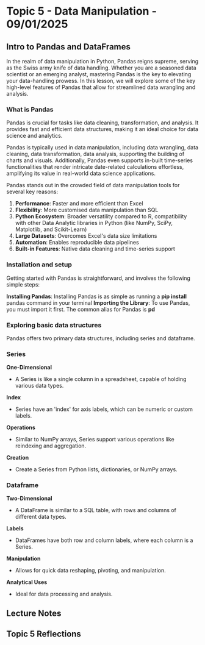 # Topic 5 - Data Manipulation - 09/01/2025

## Intro to Pandas and DataFrames

In the realm of data manipulation in Python, Pandas reigns supreme, serving as the Swiss army knife of data handling. Whether you are a seasoned data scientist or an emerging analyst, mastering Pandas is the key to elevating your data-handling prowess. In this lesson, we will explore some of the key high-level features of Pandas that allow for streamlined data wrangling and analysis.

### What is Pandas

Pandas is crucial for tasks like data cleaning, transformation, and analysis. It provides fast and efficient data structures, making it an ideal choice for data science and analytics.

Pandas is typically used in data manipulation, including data wrangling, data cleaning, data transformation, data analysis, supporting the building of charts and visuals. Additionally, Pandas even supports in-built time-series functionalities that render intricate date-related calculations effortless, amplifying its value in real-world data science applications.

Pandas stands out in the crowded field of data manipulation tools for several key reasons:

1. **Performance**: Faster and more efficient than Excel
2. **Flexibility**: More customised data manipulation than SQL
3. **Python Ecosystem**: Broader versatility compared to R, compatibility with other Data Analytic libraries in Python (like NumPy, SciPy, Matplotlib, and Scikit-Learn)
4. **Large Datasets**: Overcomes Excel's data size limitations
5. **Automation**: Enables reproducible data pipelines
6. **Built-in Features**: Native data cleaning and time-series support

### Installation and setup 

Getting started with Pandas is straightforward, and involves the following simple steps:

**Installing Pandas**: Installing Pandas is as simple as running a **pip install** pandas command in your terminal
**Importing the Library**: To use Pandas, you must import it first. The common alias for Pandas is **pd**

### Exploring basic data structures 

Pandas offers two primary data structures, including series and dataframe.

### Series

**One-Dimensional**
- A Series is like a single column in a spreadsheet, capable of holding various data types.

**Index**
- Series have an 'index' for axis labels, which can be numeric or custom labels.

**Operations**
- Similar to NumPy arrays, Series support various operations like reindexing and aggregation.

**Creation**
- Create a Series from Python lists, dictionaries, or NumPy arrays.

### Dataframe

**Two-Dimensional**
- A DataFrame is similar to a SQL table, with rows and columns of different data types.

**Labels**
- DataFrames have both row and column labels, where each column is a Series.

**Manipulation**
- Allows for quick data reshaping, pivoting, and manipulation.

**Analytical Uses**
- Ideal for data processing and analysis.




## Lecture Notes



## Topic 5 Reflections
